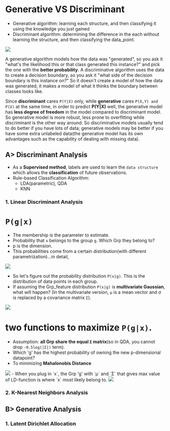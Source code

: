 # Generative VS Discriminant
 - Generative algorithm: learning each structure, and then classifying it using the knowledge you just gained
 - Discriminant algorithm: determining the difference in the each without learning the structure, and then classifying the data_point.
<img src="https://user-images.githubusercontent.com/31917400/52206132-3a894180-2871-11e9-8cdd-81ac93c74e1d.jpg" />

A generative algorithm models how the data was "generated", so you ask it "what's the likelihood this or that class generated this instance?" and pick the one with the **better probability**. A discriminative algorithm uses the data to create a decision boundary, so you ask it "what side of the decision boundary is this instance on?" So it doesn't create a model of how the data was generated, it makes a model of what it thinks the boundary between classes looks like.

Since **discriminant** cares `P(Y|X)` only, while **generative** cares `P(X,Y) and P(X)` at the same time, in order to predict **P(Y|X)** well, the generative model has **less degree of freedom** in the model compared to discriminant model. So generative model is more robust, less prone to overfitting while discriminant is the other way around. So discriminative models usually tend to do better if you have lots of data; generative models may be better if you have some extra unlabeled data(the generative model has its own advantages such as the capability of dealing with missing data). 

## A> Discriminant Analysis
 - As a **Supervised method**, labels are used to learn the `data structure` which allows the **classification** of future observations.
 - Rule-based Classification Algorithm:
   - LDA(parametric), QDA
   - KNN
### 1. Linear Discriminant Analysis
# `P(g|x)`
 - The membership is the parameter to estimate. 
 - Probability that `x` belongs to the group `g`. Which Grp they belong to? 
 - p is the dimension.
 - This probabilities come from a certain distribution(with different parametrization)...in detail, 
 <img src="https://user-images.githubusercontent.com/31917400/52262491-86e18980-2924-11e9-9c4f-65a380b0c5c7.jpg" />

 - So let's figure out the probability distribution `P(x|g)`. This is the distribution of data points in each group. 
 - If assuming the Grp_feature distribution `P(x|g)` is **multivariate Gaussian**, what will happen? (In the multivariate version, `µ` is a mean vector and σ is replaced by a covariance matrix `Σ`).
 <img src="https://user-images.githubusercontent.com/31917400/52270233-3d9b3500-2938-11e9-9585-63ef137328a4.jpg" />

# two functions to maximize `P(g|x)`.
 - Assumption: **all Grp share the equal `Σ` matrix**(so in QDA, you cannot drop `-0.5log(|Σ|)` term).  
 - Which 'g' has the highest probability of owning the new p-dimensional datapoint? 
 - To minimizing **Mahalonobis Distance** 
 <img src="https://user-images.githubusercontent.com/31917400/52273637-57417a00-2942-11e9-8881-f7279ec947d4.jpg" />
 - When you plug in `x`, the Grp 'g' with `µ` and `Σ` that gives max value of LD-function is where `x` most likely belong to.
 <img src="https://user-images.githubusercontent.com/31917400/52273639-59a3d400-2942-11e9-900e-077ceabfb0b9.jpg" />
 




### 2. K-Nearest Neighbors Analysis





## B> Generative Analysis
### 1. Latent Dirichlet Allocation
















































































